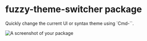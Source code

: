 # fuzzy-theme-switcher package

Quickly change the current UI or syntax theme using `Cmd-``.

![A screenshot of your package](https://f.cloud.github.com/assets/69169/2290250/c35d867a-a017-11e3-86be-cd7c5bf3ff9b.gif)
